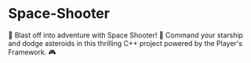 # Space-Shooter
 🚀 Blast off into adventure with Space Shooter! 🌌 Command your starship and dodge asteroids in this thrilling C++ project powered by the Player's Framework. 🎮
